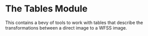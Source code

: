 # The Tables Module
This contains a bevy of tools to work with tables that describe the transformations between a direct image to a WFSS image.

## 